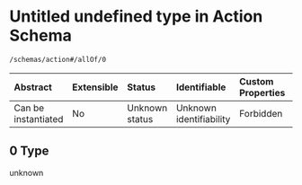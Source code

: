 # Untitled undefined type in Action Schema

```txt
/schemas/action#/allOf/0
```



| Abstract            | Extensible | Status         | Identifiable            | Custom Properties | Additional Properties | Access Restrictions | Defined In                                                                                    |
| :------------------ | :--------- | :------------- | :---------------------- | :---------------- | :-------------------- | :------------------ | :-------------------------------------------------------------------------------------------- |
| Can be instantiated | No         | Unknown status | Unknown identifiability | Forbidden         | Allowed               | none                | [action.schema.json\*](../../app/workflows/schemas/action.schema.json "open original schema") |

## 0 Type

unknown
